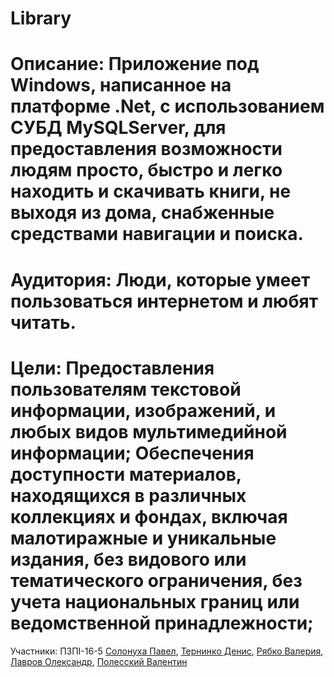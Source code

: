 # Library
# Описание: Приложение под Windows, написанное на платформе .Net, с использованием СУБД MySQLServer, для предоставления возможности людям просто, быстро и легко находить и скачивать книги, не выходя из дома, снабженные средствами навигации и поиска. 
# Аудитория: Люди, которые умеет пользоваться интернетом и любят читать.
# Цели: Предоставления пользователям  текстовой информации, изображений, и любых видов мультимедийной информации; Обеспечения доступности материалов, находящихся в различных коллекциях и фондах, включая малотиражные и уникальные издания, без видового или тематического ограничения, без учета национальных границ или ведомственной принадлежности;

Участники:
ПЗПI-16-5
[Солонуха Павел](https://github.com/pavelsolonukha),
[Тернинко Денис](https://github.com/Denysternynko),
[Рябко Валерия](https://github.com/lerariabko),
[Лавров Олександр](https://github.com/SashaLavrov),
[Полесский Валентин]()



